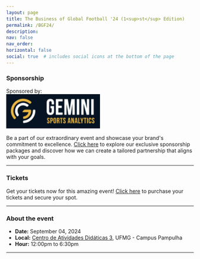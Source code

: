 ```yaml
---
layout: page
title: The Business of Global Football '24 (1<sup>st</sup> Edition)
permalink: /BGF24/
description:
nav: false
nav_order: 
horizontal: false
social: true  # includes social icons at the bottom of the page
---
```


<!-- pages/bgf24.md -->

### Sponsorship
Sponsored by: <br/>
<a href="https://geminisports.ai">
    <img width="50%" id="gemini-logo" src="../assets/img/FAME/2023/gemini-header.png" alt="Gemini Sports Analytics logo">
</a>

Be a part of our extraordinary event and showcase your brand's commitment to excellence.
<a href='../sponsorship/'>Click here</a> to explore our exclusive sponsorship packages and discover how we can create a tailored partnership that aligns with your goals.
<hr>

### Tickets
Get your tickets now for this amazing event! <a href='https://www.sympla.com.br/evento/future-of-football-conference-fame-24-business-of-global-football-ufmg-nyu/2559817'>Click here</a> to purchase your tickets and secure your spot.

<hr>

### About the event
- **Date:** September 04, 2024
- **Local:** <a href='https://maps.app.goo.gl/DvN4WFp6hKDvHia36'>Centro de Atividades Didáticas 3</a>, UFMG - Campus Pampulha
- **Hour:** 12:00pm to 6:30pm

<hr>

